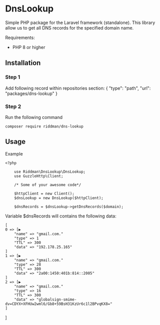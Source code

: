 # DnsLookup

Simple PHP package for the Laravel framework (standalone).
This library allow us to get all DNS records for the specified domain name.

Requirements:
- PHP 8 or higher

## Installation

### Step 1
Add following record within repositories section:
    {
        "type": "path",
        "url": "packages/dns-lookup"
    }

### Step 2
Run the following command

    composer require riddman/dns-lookup

## Usage

Example


    <?php

        use Riddman\DnsLookup\DnsLookup;
        use GuzzleHttp\Client;

        /* Some of your awesome code*/

        $httpClient = new Client();
        $dnsLookup = new DnsLookup($httpClient);

        $dnsRecords = $dnsLookup->getDnsRecords($domain);



Variable $dnsRecords will contains  the following data:

    [
    0 => [▶
        "name" => "gmail.com."
        "type" => 1
        "TTL" => 300
        "data" => "192.178.25.165"
    ]
    1 => [▶
        "name" => "gmail.com."
        "type" => 28
        "TTL" => 300
        "data" => "2a00:1450:401b:814::2005"
    ]
    2 => [▶
        "name" => "gmail.com."
        "type" => 16
        "TTL" => 300
        "data" => "globalsign-smime-dv=CDYX+XFHUw2wml6/Gb8+59BsH31KzUr6c1l2BPvqKX8="
    ]
]